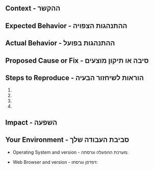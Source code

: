 <!--- שורות כאלו הן הערות ובהן הנחיות ליצירת דיווח איכותי --->
<!--- הוסיפו תאור ממוקד בתיבת הכותרת שלמעלה --->
<!--- Lines such as this are comments containing instructions for effective reporting of an issue -->
<!--- Please provide a general summary of the issue in the Title box above -->

<!--- הוסיפו בהמשך תמונות וצילומי מסך לפי הצורך --->
<!--- Please feel free to include images, such as screenshots, below -->

## Context - ההקשר
<!--- הוסיפו תאור מפורט של הנושא, מה ניסיתם לעשות או להשיג --->
<!--- Provide a more detailed introduction to the issue itself, what did you do, or try to achieve -->



## Expected Behavior - ההתנהגות הצפויה
<!--- תארו מה אמור היה לקרות או להראות --->
<!--- Tell us what should happen -->



## Actual Behavior - ההתנהגות בפועל
<!--- תארו מה קרה בפועל --->
<!--- Tell us what happens instead -->



## Proposed Cause or Fix - סיבה או תיקון מוצעים
<!--- אפשר להציע פתרון או סיבה אפשרית לבעיה --->
<!--- Not obligatory, but suggest a fix or reason for the bug -->



## Steps to Reproduce - הוראות לשיחזור הבעיה
<!--- הוסיפו סדרת צעדים ברורה שתאפשר לנו לשחזר את הבעיה --->
<!--- Provide a an unambiguous set of steps to reproduce this bug -->
1. 
2. 
3. 
4. 

## Impact - השפעה
<!--- ?מהי ההשפעה של הבעיה עליכם -->
<!--- How has this issue affected you?  -->



## Your Environment - סביבת העבודה שלך
<!--- הוסיפו פרטים רלוונטיים ככל הניתן על הסביבה בה התגלתה הבעיה -->
<!--- Include as many relevant details about the environment you experienced the bug in -->
* Operating System and version - מערכת ההפעלה וגרסתה:    


* Web Browser and version - דפדפן וגרסתו:    

